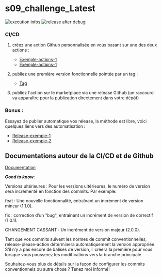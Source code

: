 # s09_challenge_Latest  

![execution infos](https://github.com/L-Christ-ASD/s09_challenge_Latest/actions/workflows/action.yml/badge.svg)
![release after debug](https://github.com/L-Christ-ASD/s09_challenge_Latest/actions/workflows/release.yml/badge.svg)


### CI/CD


1. créez une action Github personnalisée en vous basant sur une des deux actions :  
   
   * [Exemple-actions-1](https://github.com/o-devops/debug) 
   * [Exemple-actions-1](https://github.com/profy12/lowercase-action) 

2. publiez une première version fonctionnelle pointée par un tag :  
   
   * [Tag](https://o-devops.github.io/doc/git/git-tag/)

3. publiez l'action sur le marketplace via une release Github (un raccourci va apparaître pour la publication directement dans votre dépôt)  

### Bonus :  
Essayez de publier automatique vos release, la méthode est libre,  voici quelques liens vers des automatisation :  
   * [Release-exemple-1](https://github.com/marketplace/actions/release-please-action )   
   * [Release-exemple-2](https://github.com/marketplace/actions/automatic-releases ) 


## Documentations autour de la CI/CD et de Github  

[Documentation](https://o-devops.github.io/doc/git/git-tag/)



***Good to know***:  

Versions ultérieures : Pour les versions ultérieures, le numéro de version sera incrémenté en fonction des commits. Par exemple:

feat : Une nouvelle fonctionnalité, entraînant un incrément de version mineur (1.1.0).

fix : correction d’un "bug", entraînant un incrément de version de correctif (1.0.1).

CHANGEMENT CASSANT : Un incrément de version majeur (2.0.0).

Tant que vos commits suivent les normes de commit conventionnelles, release-please-action déterminera automatiquement la version appropriée. S’il n’y a pas encore de balises de version, il créera la première pour vous lorsque vous pousserez les modifications vers la branche principale.

Souhaitez-vous plus de détails sur la façon de configurer les commits conventionnels ou autre chose ? Tenez moi informé!

